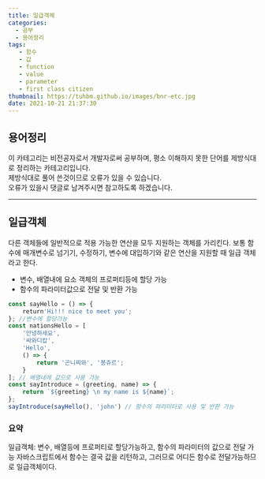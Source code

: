 ```yaml
---
title: 일급객체
categories:
  - 공부
  - 용어정리
tags:
   - 함수
   - 값
   - function
   - value
   - parameter
   - first class citizen
thumbnail: https://tuhbm.github.io/images/bnr-etc.jpg
date: 2021-10-21 21:37:30
---
```


## 용어정리

이 카테고리는 비전공자로서 개발자로써 공부하며, 평소 이해하지 못한 단어를 제방식대로 정리하는 카테고리입니다.  
제방식대로 풀어 쓴것이므로 오류가 있을 수 있습니다.  
오류가 있을시 댓글로 남겨주시면 참고하도록 하겠습니다.
***

## 일급객체
다른 객체들에 일반적으로 적용 가능한 연산을 모두 지원하는 객체를 가리킨다. 보통 함수에 매개변수로 넘기기, 수정하기, 변수에 대입하기와 같은 연산을 지원할 때 일급 객체라고 한다.
<!-- more -->
- 변수, 배열내에 요소 객체의 프로퍼티등에 할당 가능
- 함수의 파라미터값으로 전달 및 반환 가능

````javascript
const sayHello = () => {
    return'Hi!!! nice to meet you';
}; //변수에 할당가능
const nationsHello = [
    '안녕하세요', 
    '싸와디캅', 
    'Hello', 
    () => {
        return '곤니찌와', '봉쥬르';
    }
]; // 배열내에 값으로 사용 가능
const sayIntroduce = (greeting, name) => {
    return `${greeting} \n my name is ${name}`;
};
sayIntroduce(sayHello(), 'john') // 함수의 파라미터로 사용 및 반환 가능
````

### 요약
일급객체: 변수, 배열등에 프로퍼티로 할당가능하고, 함수의 파라미터의 값으로 전달 가능
자바스크립트에서 함수는 결국 값을 리턴하고, 그러므로 어디든 함수로 전달가능하므로 일급객체이다.
